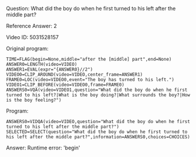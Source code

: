 Question: What did the boy do when he first turned to his left after the middle part?

Reference Answer: 2

Video ID: 5031528157

Original program:

```
TIME=FLAG(begin=None,middle="after the [middle] part",end=None)
ANSWER0=LENGTH(video=VIDEO)
ANSWER1=EVAL(expr="{ANSWER0}//2")
VIDEO0=CLIP_AROUND(video=VIDEO,center_frame=ANSWER1)
FRAME0=LOC(video=VIDEO0,event="The boy has turned to his left.")
VIDEO1=CLIP_BEFORE(video=VIDEO0,frame=FRAME0)
ANSWERS0=VQA(video=VIDEO1,question="What did the boy do when he first turned to his left?|What is the boy doing?|What surrounds the boy?|How is the boy feeling?")
```
Program:

```
ANSWERS0=VIDQA(video=VIDEO,question="What did the boy do when he first turned to his left after the middle part?")
SELECTED=SELECT(question="What did the boy do when he first turned to his left after the middle part?",information=ANSWERS0,choices=CHOICES)
```
Answer: Runtime error: 'begin'

